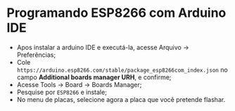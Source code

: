 # Programando ESP8266 com Arduino IDE

- Apos instalar a arduino IDE e executá-la, acesse Arquivo -> Preferências;
- Cole `https://arduino.esp8266.com/stable/package_esp8266com_index.json` no campo **Additional boards manager URH**, e confirme;
- Acesse Tools -> Board -> Boards Manager;
- Pesquise por `ESP8266` e instale;
- No menu de placas, selecione agora a placa que você pretende flashar.
